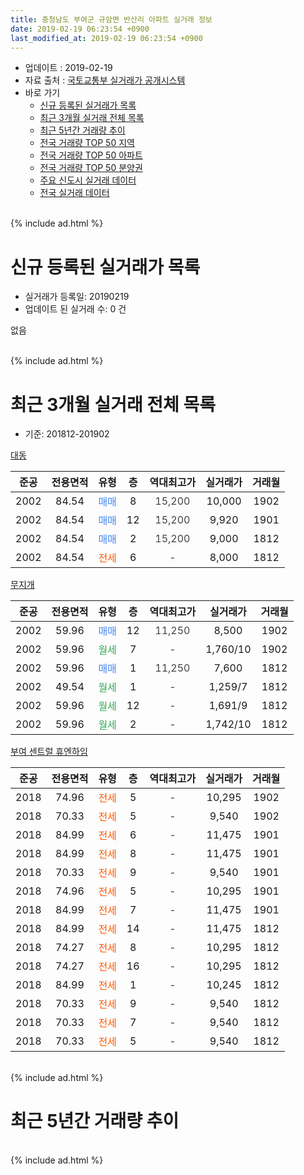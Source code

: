 ```yaml
---
title: 충청남도 부여군 규암면 반산리 아파트 실거래 정보
date: 2019-02-19 06:23:54 +0900
last_modified_at: 2019-02-19 06:23:54 +0900
---
```


* 업데이트 : 2019-02-19
* 자료 출처 : [국토교통부 실거래가 공개시스템](http://rt.molit.go.kr)
* 바로 가기
    * [신규 등록된 실거래가 목록](#신규-등록된-실거래가-목록)
    * [최근 3개월 실거래 전체 목록](#최근-3개월-실거래-전체-목록)
    * [최근 5년간 거래량 추이](#최근-5년간-거래량-추이)
    * [전국 거래량 TOP 50 지역](https://ayogom.github.io/apt-trade-info/최근-3개월-전국에서-가장-거래가-많이-발생한-지역)
    * [전국 거래량 TOP 50 아파트](https://ayogom.github.io/apt-trade-info/최근-3개월-전국에서-가장-거래가-많이-발생한-아파트)
    * [전국 거래량 TOP 50 분양권](https://ayogom.github.io/apt-trade-info/최근-3개월-전국에서-가장-거래가-많이-발생한-분양권)
    * [주요 신도시 실거래 데이터](https://ayogom.github.io/apt-trade-info/주요-신도시)
    * [전국 실거래 데이터](https://ayogom.github.io/apt-trade-info/전국)
<br>
{% include ad.html %}
<br>

# 신규 등록된 실거래가 목록
* 실거래가 등록일: 20190219
* 업데이트 된 실거래 수: 0 건

없음

<br>
{% include ad.html %}
<br>

# 최근 3개월 실거래 전체 목록
* 기준: 201812-201902


[대동](https://search.naver.com/search.naver?query=%EC%B6%A9%EC%B2%AD%EB%82%A8%EB%8F%84+%EB%B6%80%EC%97%AC%EA%B5%B0+%EA%B7%9C%EC%95%94%EB%A9%B4+%EB%B0%98%EC%82%B0%EB%A6%AC+%EB%8C%80%EB%8F%99)

|준공|전용면적|유형|층|역대최고가|실거래가|거래월|
|:---:|:---:|:---:|:---:|:---:|:---:|:---:|
|2002|84.54|<span style="color:#4285f3">매매</span>|8|<span style="color:#444444">15,200</span>|10,000|1902|
|2002|84.54|<span style="color:#4285f3">매매</span>|12|<span style="color:#444444">15,200</span>|9,920|1901|
|2002|84.54|<span style="color:#4285f3">매매</span>|2|<span style="color:#444444">15,200</span>|9,000|1812|
|2002|84.54|<span style="color:#ff5a00">전세</span>|6|<span style="color:#444444">-</span>|8,000|1812|

[무지개](https://search.naver.com/search.naver?query=%EC%B6%A9%EC%B2%AD%EB%82%A8%EB%8F%84+%EB%B6%80%EC%97%AC%EA%B5%B0+%EA%B7%9C%EC%95%94%EB%A9%B4+%EB%B0%98%EC%82%B0%EB%A6%AC+%EB%AC%B4%EC%A7%80%EA%B0%9C)

|준공|전용면적|유형|층|역대최고가|실거래가|거래월|
|:---:|:---:|:---:|:---:|:---:|:---:|:---:|
|2002|59.96|<span style="color:#4285f3">매매</span>|12|<span style="color:#444444">11,250</span>|8,500|1902|
|2002|59.96|<span style="color:#34a853">월세</span>|7|<span style="color:#444444">-</span>|1,760/10|1902|
|2002|59.96|<span style="color:#4285f3">매매</span>|1|<span style="color:#444444">11,250</span>|7,600|1812|
|2002|49.54|<span style="color:#34a853">월세</span>|1|<span style="color:#444444">-</span>|1,259/7|1812|
|2002|59.96|<span style="color:#34a853">월세</span>|12|<span style="color:#444444">-</span>|1,691/9|1812|
|2002|59.96|<span style="color:#34a853">월세</span>|2|<span style="color:#444444">-</span>|1,742/10|1812|

[부여 센트럴 휴엔하임](https://search.naver.com/search.naver?query=%EC%B6%A9%EC%B2%AD%EB%82%A8%EB%8F%84+%EB%B6%80%EC%97%AC%EA%B5%B0+%EA%B7%9C%EC%95%94%EB%A9%B4+%EB%B0%98%EC%82%B0%EB%A6%AC+%EB%B6%80%EC%97%AC+%EC%84%BC%ED%8A%B8%EB%9F%B4+%ED%9C%B4%EC%97%94%ED%95%98%EC%9E%84)

|준공|전용면적|유형|층|역대최고가|실거래가|거래월|
|:---:|:---:|:---:|:---:|:---:|:---:|:---:|
|2018|74.96|<span style="color:#ff5a00">전세</span>|5|<span style="color:#444444">-</span>|10,295|1902|
|2018|70.33|<span style="color:#ff5a00">전세</span>|5|<span style="color:#444444">-</span>|9,540|1902|
|2018|84.99|<span style="color:#ff5a00">전세</span>|6|<span style="color:#444444">-</span>|11,475|1901|
|2018|84.99|<span style="color:#ff5a00">전세</span>|8|<span style="color:#444444">-</span>|11,475|1901|
|2018|70.33|<span style="color:#ff5a00">전세</span>|9|<span style="color:#444444">-</span>|9,540|1901|
|2018|74.96|<span style="color:#ff5a00">전세</span>|5|<span style="color:#444444">-</span>|10,295|1901|
|2018|84.99|<span style="color:#ff5a00">전세</span>|7|<span style="color:#444444">-</span>|11,475|1901|
|2018|84.99|<span style="color:#ff5a00">전세</span>|14|<span style="color:#444444">-</span>|11,475|1812|
|2018|74.27|<span style="color:#ff5a00">전세</span>|8|<span style="color:#444444">-</span>|10,295|1812|
|2018|74.27|<span style="color:#ff5a00">전세</span>|16|<span style="color:#444444">-</span>|10,295|1812|
|2018|84.99|<span style="color:#ff5a00">전세</span>|1|<span style="color:#444444">-</span>|10,245|1812|
|2018|70.33|<span style="color:#ff5a00">전세</span>|9|<span style="color:#444444">-</span>|9,540|1812|
|2018|70.33|<span style="color:#ff5a00">전세</span>|7|<span style="color:#444444">-</span>|9,540|1812|
|2018|70.33|<span style="color:#ff5a00">전세</span>|5|<span style="color:#444444">-</span>|9,540|1812|


<br>
{% include ad.html %}
<br>

# 최근 5년간 거래량 추이


<div style="width:100%;">
    <canvas id="deal_progress" height="200"></canvas>
</div>

<script>
new Chart(document.getElementById("deal_progress"), {
    type: 'line',
    data: {
        labels: ['201402','201403','201404','201405','201406','201407','201408','201409','201410','201411','201412','201501','201502','201503','201504','201505','201506','201507','201508','201509','201510','201511','201512','201601','201602','201603','201604','201605','201606','201607','201608','201609','201610','201611','201612','201701','201702','201703','201704','201705','201706','201707','201708','201709','201710','201711','201712','201801','201802','201803','201804','201805','201806','201807','201808','201809','201810','201811','201812','201901','201902'],
        datasets: [{
            label: '매매',
            pointRadius: 1,
            data: [2, 2, 2, 3, 2, 2, 3, 2, 3, 5, 2, 1, 0, 4, 1, 1, 2, 7, 2, 2, 6, 3, 2, 2, 3, 3, 2, 0, 1, 4, 3, 1, 0, 2, 2, 2, 0, 3, 1, 1, 2, 3, 2, 5, 3, 1, 4, 4, 2, 3, 2, 6, 8, 5, 6, 3, 3, 4, 2, 1, 2],
            borderColor: "rgba(255, 201, 14, 1)",
            backgroundColor: "rgba(255, 201, 14, 0.5)",
            fill: false,
            lineTension: 0
        },{
            label: '전월세',
            pointRadius: 1,
            data: [5, 0, 1, 0, 3, 5, 0, 1, 0, 1, 5, 2, 3, 2, 1, 2, 3, 0, 3, 6, 4, 2, 1, 4, 1, 2, 4, 1, 4, 2, 1, 1, 1, 0, 0, 5, 5, 4, 1, 0, 3, 3, 0, 1, 1, 0, 0, 7, 5, 5, 3, 4, 6, 13, 5, 3, 27, 18, 11, 5, 3],
            borderColor: "rgba(0, 141, 185, 1)",
            backgroundColor: "rgba(0, 141, 185, 0.5)",
            fill: false,
            lineTension: 0
        }
        ]
    },
    options: {
        responsive: true,
        title: {
            display: false
        },
        tooltips: {
            mode: 'index',
            intersect: false
        },
        hover: {
            mode: 'nearest',
            intersect: true
        },
        scales: {
            xAxes: [{
                display: true,
                scaleLabel: {
                    display: true,
                    labelString: '년/월'
                }
            }],
            yAxes: [{
                display: true,
                ticks: {
                    suggestedMin: 0,
                },
                scaleLabel: {
                    display: true,
                    labelString: '실거래 수'
                }
            }]
        }
    }
});

</script>


<br>
{% include ad.html %}
<br>

